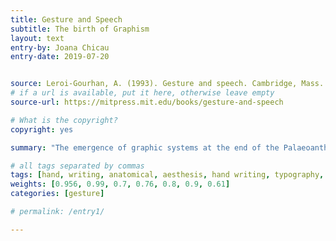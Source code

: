 ```yaml
---
title: Gesture and Speech
subtitle: The birth of Graphism
layout: text
entry-by: Joana Chicau
entry-date: 2019-07-20


source: Leroi-Gourhan, A. (1993). Gesture and speech. Cambridge, Mass. MIT Press.
# if a url is available, put it here, otherwise leave empty
source-url: https://mitpress.mit.edu/books/gesture-and-speech

# What is the copyright?
copyright: yes

summary: "The emergence of graphic systems at the end of the Palaeoanthropians reign presupposes the establishment of a new relationship between the two operating poles-a relationship exclusively characteristic of humanity in the narrow sense, that is say, one that meets the requriements of mental symbolization the same extent as today. In this new relationship the sense of vision holds the dominant place in the pairs "fac reading" and "hand-graphic sign." — pp.188

# all tags separated by commas
tags: [hand, writing, anatomical, aesthesis, hand writing, typography, symbols]
weights: [0.956, 0.99, 0.7, 0.76, 0.8, 0.9, 0.61]
categories: [gesture]

# permalink: /entry1/

---
```



